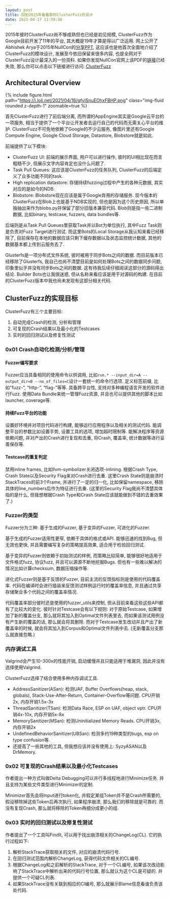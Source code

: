 ```yaml
---
layout: post
title: 回到2015年看看那时ClusterFuzz的设计
date: 2021-04-17 11:59:38
---
```



2015年彼时ClusterFuzz尚不够成熟但也已经是初见规模, ClusterFuzz作为Google目前开发了11年的平台, 其大概是19年才算是得以广泛运用. 网上公开了Abhishek Arya于2015年NullCon的[分享PPT](https://nullcon.net/website/archives/ppt/goa-15/analyzing-chrome-crash-reports-at-scale-by-abhishek-arya.pdf), 这应该也是他首次全面地介绍了ClusterFuzz的模块设计, 发展至今依旧保留来很多内容, 也是全网对于ClusterFuzz设计最深入的一份资料. 如果你发现NullCon官网上该PDF的[链接](https://nullcon.net/website/archives/ppt/goa-15/analyzing-chrome-crash-reports-at-scale-by-abhishek-arya.pdf)已经失效, 那么你可以点击以下链接进行访问: [ClusterFuzz](https://www.yumpu.com/en/document/read/37169541/analyzing-chrome-crash-reports-at-scale-by-abhishek-arya)

## Architectural Overview

{% include figure.html path="https://i.loli.net/2021/04/16/qfylSnuEOhxFBHP.png" class="img-fluid rounded z-depth-1" zoomable=true %}

首先ClusterFuzz进行了前后端分离, 而所谓的AppEngine其实是Google云平台的一项服务, 相当于提供了一个平台让开发者去运行自己的代码而无需关心平台的维护. ClusterFuzz不可免地依赖了Google的不少云服务, 像图片里还有Google Compute Engine, Google Cloud Storage, Datastore, Blobstore就是如此. 

前端提供了以下模块: 

* ClusterFuzz UI: 前端的展示界面, 用户可以进行操作, 彼时的UI相比现在而言粗糙不少, 但展示文字内容肯定也没什么问题了. 
* Task Pull Queues: 这应该是ClusterFuzz的任务队列, ClusterFuzz的后端定义了众多功能不同的task. 
* High replication datastore: 存储持续fuzzing过程中产生的各种元数据, 其实对应的是如今的NDB. 
* Blobstore: Blobstore现在应该是属于Google弃用的存储服务. 现今版本的ClusterFuzz在Blob上也是基于NDB实现的, 但也是因为这个历史原因, 所以单独抽出来作为blobs.py并保留了部分旧版本兼容代码. Blob则是指一些二进制数据, 比如binary, testcase, fuzzers, data bundles等. 

后端则是从Task Pull Queues里获取Task并以Bot为单位执行, 其中Fuzz Task则是负责对Fuzz Target进行测试. 而这里Bots的Local Storage从我认知来看已经移除了, 目前保存在本地的数据应该只剩下缓存数据以及状态监控统计数据, 其他的数据基本都上传到云服务去了. 

Glusterfs是一项分布式文件系统, 彼时被用于同步Bots之间的数据. 而目前版本已经移除了Glusterfs, 我自己也尚不清楚目前是如何处理Bots之间的数据同步问题, 印象里似乎并没有同步Bots之间的数据. 这有待我后续仔细阅读这部分的源码得出结论. Builder Bots也让我很迷惑, 但从名称来看应该是用于对源码的构建. 在目前的ClusterFuzz版本中我也尚未发现有这部分相关代码. 

## ClusterFuzz的实现目标

ClusterFuzz有三个主要目标: 

1. 自动完成Crash的检测, 分析和管理
2. 可复现的Crash结果以及最小化的Testcases
3. 实时的回归测试以及修复性测试

### 0x01 Crash自动化检测/分析/管理

#### Fuzzer编写要求

Fuzzer应当具备相同的使用命令以供调用, 比如`run.* --input_dir=A --output_dir=B --no_of_files=C`设计一套统一的命令行选项. 定义标签前缀, 比如“fuzz-”, “http-”, “flag-”等等. 具备跨平台性, 支持对多种编程语言开发的软件进行Fuzz. 使用Data Bundle来统一管理Fuzz资源, 并且也可以提供其他的脚本比如launcher, coverage等.

#### 持续Fuzz平台的功能

设置好环境并对项目代码进行构建, 能够运行应用程序以及相关的测试代码. 能调整平台的参数比如设置手势, 设置工具的选项, 增加超时限制等. 能解决程序等资源依赖问题, 并对产出的Crash进行复现和去重, 将Crash, 覆盖率, 统计数据等进行妥善保存等.

#### Testcase的重复判定

禁用inline frames, 比如llvm-symbolizer关闭选项-inlining. 根据Crash Type, Crash State以及Security Flag来对Crash进行去重. 这里Crash State则是崩溃时StackTraces的前3个Frame, 并进行了一定的归一化, 比如保留namespace, 移除具体的line_numbers后作为特征进行去重. (这里的Security Flag我尚不清楚具体指的是什么, 但我想根据Crash Type和Crash State应该就能做到不错的去重效果了.)

### Fuzzer的类型

Fuzzer分为三种: 基于生成的Fuzzer, 基于变异的Fuzzer, 可进化的Fuzzer. 

基于生成的Fuzzer适用性更窄, 依赖于具体的格式或API. 能够迅速的找到Bug, 但无效也更快, 并且需要编写复杂的策略提高效果, 适合用于检验回归测试. 

基于变异的Fuzzer则依赖于初始测试的样例, 而策略比较简单, 能够很好地适用于文件格式fuzz, 协议fuzz, 并且可以源源不断地挖掘Bugs. 但也有一些难以解决的情况比如计算checksum, 数据压缩操作等. 

进化式Fuzzer则是基于反馈的Fuzzer, 目前主流的反馈指标则是使用的代码覆盖率. 代码在编译时会进行插装来反馈测试样例运行时的覆盖率信息, 并且通过共享存储聚合多个代码之间的覆盖率情况. 

代码覆盖率部分彼时还是使用的fuzzer_utils来控制, 但从目前来看这些这些API都有了比较大的变化. 彼时针对Testcase会有以下规则: 对于原始Testcase, 如果增加了新的覆盖分支, 那么就将其加入到Optimal文件列表里去, 而如果该测试用例没有产生新的覆盖的话, 那么就会将其删除. 而对于Testcase发生改动并且产出了新覆盖率的时候, 就会将其加入到Corpus和Optimal文件列表中去. (无新覆盖分支那么就直接忽略.)

### 内存调试工具

Valgrind会产生10-300x的性能开销, 启动缓慢并且只能适用于堆漏洞, 因此并没有选择使用Valgrind. 

ClusterFuzz选择了结合使用多种内存调试工具. 

* AddressSanitizer(ASan): 检测UAF, Buffer Overflows(heap, stack, globals), Stack-Use-After-Return, Container-Overflow等问题. CPU开销2x, 内存开销1.5x-3x
* ThreadSanitizer(TSan): 检测Data Race, ESP on UAF, object vptr. CPU开销4x-10x, 内存开销5x-8x
* MemorySanitizer(MSan): 检测Uninitialized Memory Reads. CPU开销3x, 内存开销2x
* UndefinedBehaviorSanitizer(UBSan): 检测多约19种类型的bugs, esp on type confusion等. 
* 还提高了一些其他的工具, 但我想应该并没有使用上: SyzyASAN以及DrMemory. 

### 0x02 可复现的Crash结果以及最小化Testcases

作者提出一种方式叫做Delta Debugging可以并行多线程地进行Minimize任务. 并且支持为某些文件类型进行Minimizer的定制. 

Minimizer首先会将Input进行token化, 并假定某组Token并不是Crash所需要的, 假设移除掉这些Token后再次执行, 如果程序崩溃, 那么我们的移除就是可靠的. 而没有复现Crash, 那么就将移除的Token再细分成更小的组.

 ### 0x03 实时的回归测试以及修复性测试

作者提出了一个工具叫FindIt, 可以用于找出崩溃相关的ChangeLog(CL). 它的执行过程如下: 

1. 解析StackTrace获取相关的文件, 对应的崩溃代码行号. 
2. 在回归测试范围内解析ChangeLog, 获得代码文件相关的CL编号.
3. 根据ChangeLog和之前解析的StackTrace, 对于一个CL编号, 如果该次改动影响了StackTrace中解析出来的代码行号位置, 那么就认为这个CL是可疑的. 并提供一个可疑CL列表. 
4. 如果StackTrace没有关联到相应的Cl编号, 那么就展示Blame信息看谁负责该处代码. 

